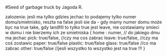 #Seed of garbage truck by Jagoda R.


zalozenia:
jesli ma tylko gdzies jechac to podajemy tylko numer domu/smietnisko, reszta na false
jesli sie da - gdy mamy numer domu może byc na true take, gdy landfill to tylko true jest leave, nie ozstawiamy smieci w domu i nie bierzemy ich ze smietniska
{
  home : numer, // do jakiego dmu ma jechac
  pick: true/false, //czy ma cos zabrac
  leave: true/false, //czy ma coś zostawic
  paper: true/false
  plastic: true/false
  glass: true/false //co ma zabrac
  other: true/false //jesli wszystko to wszystko jest na true !!!
}
